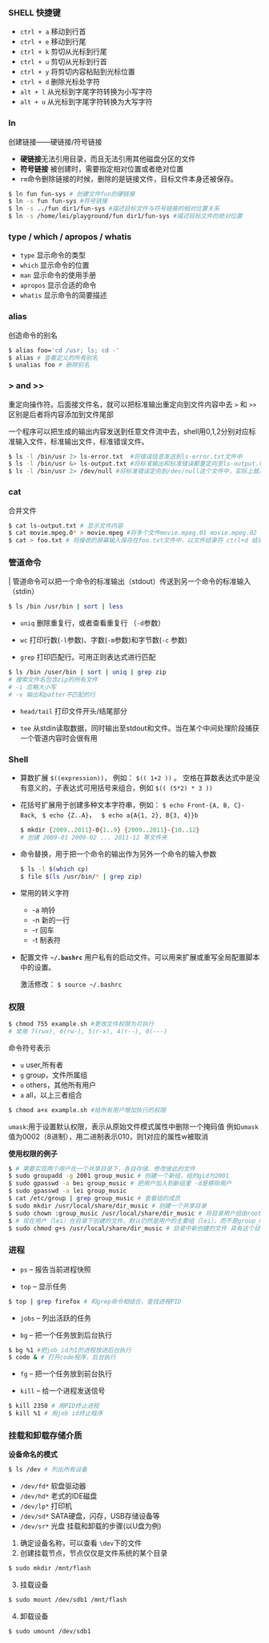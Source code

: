 ### SHELL 快捷键
- `ctrl + a` 移动到行首
- `ctrl + e` 移动到行尾
- `ctrl + k` 剪切从光标到行尾
- `ctrl + u` 剪切从光标到行首
- `ctrl + y` 将剪切内容粘贴到光标位置
- `ctrl + d` 删除光标处字符
- `alt + l`   从光标到字尾字符转换为小写字符
- `alt + u`   从光标到字尾字符转换为大写字符

### ln
创建链接——硬链接/符号链接

- **硬链接**无法引用目录，而且无法引用其他磁盘分区的文件
- **符号链接** 被创建时，需要指定相对位置或者绝对位置
- `rm`命令删除链接的时候，删除的是链接文件，目标文件本身还被保存。

```bash
$ ln fun fun-sys # 创建文件fun的硬链接
$ ln -s fun fun-sys #符号链接
$ ln -s ../fun dir1/fun-sys #描述目标文件与符号链接的相对位置关系
$ ln -s /home/lei/playground/fun dir1/fun-sys #描述目标文件的绝对位置
```

### type / which / apropos / whatis

- `type` 显示命令的类型
- `which` 显示命令的位置
- `man` 显示命令的使用手册
- `apropos` 显示合适的命令
- `whatis` 显示命令的简要描述

### alias
创造命令的别名
```bash
$ alias foo='cd /usr; ls; cd -'
$ alias # 查看定义的所有别名
$ unalias foo # 删除别名
```

### > and >>
重定向操作符。后面接文件名，就可以把标准输出重定向到文件内容中去
`>` 和 `>>` 区别是后者将内容添加到文件尾部

一个程序可以把生成的输出内容发送到任意文件流中去，shell用0,1,2分别对应标准输入文件，标准输出文件，标准错误文件。

```bash
$ ls -l /bin/usr 2> ls-error.txt  #将错误信息发送到ls-error.txt文件中
$ ls -l /bin/usr &> ls-output.txt #将标准输出和标准错误都重定向至ls-output.txt文件中
$ ls -l /bin/usr 2> /dev/null #将标准错误定向到/dev/null这个文件中，实际上就是抛弃这个错误信息,不作任何处理
```
### cat
合并文件
```bash
$ cat ls-output.txt # 显示文件内容
$ cat movie.mpeg.0* > movie.mpeg #将多个文件movie.mpeg.01 movie.mpeg.02 等重新连接到一起，生成一个新的文件 movie.mpeg
$ cat > foo.txt # 将接收的屏幕输入保存在foo.txt文件中，以文件结束符 ctrl+d 结束。
```
### 管道命令
| 管道命令可以把一个命令的标准输出（stdout）传送到另一个命令的标准输入（stdin）

```bash
$ ls /bin /usr/bin | sort | less
```
- `uniq`  删除重复行，或者查看重复行 （`-d`参数）

- `wc`  打印行数(`-l`参数)、字数(`-m`参数)和字节数(`-c` 参数)

- `grep`  打印匹配行。可用正则表达式进行匹配

```bash
$ ls /bin /user/bin | sort | uniq | grep zip
# 搜索文件名包含zip的所有文件
# -i 忽略大小写
# -v 输出和patter不匹配的行
```
- `head/tail` 打印文件开头/结尾部分

- `tee`  从stdin读取数据，同时输出至stdout和文件。当在某个中间处理阶段捕获一个管道内容时会很有用

### Shell
- 算数扩展  `$((expression))`， 例如： `$(( 1+2 ))` 。 空格在算数表达式中是没有意义的，子表达式可用括号来组合，例如  `$(( (5*2) * 3 ))`

- 花括号扩展用于创建多种文本字符串，例如： `$ echo Front-{A, B, C}-Back`,  ` $ echo {Z..A}`， ` $ echo a{A{1, 2}, B{3, 4}}b`
  ```bash
  $ mkdir {2009..2011}-0{1..9} {2009..2011}-{10..12}
  # 创建 2009-01 2009-02 ... 2011-12 等文件夹
  ```

- 命令替换，用于把一个命令的输出作为另外一个命令的输入参数
  ```bash
  $ ls -l $(which cp)
  $ file $(ls /usr/bin/* | grep zip)
  ```
  
- 常用的转义字符
  - -a 响铃
  - -n 新的一行
  - -r 回车
  - -t 制表符
  
- 配置文件 **`~/.bashrc`**
  用户私有的启动文件。可以用来扩展或重写全局配置脚本中的设置。

  激活修改： `$ source ~/.bashrc`

  

### 权限
```bash
$ chmod 755 example.sh #更改文件权限为可执行
# 常用 7(rwx), 6(rw-), 5(r-x), 4(r--), 0(---)
```

命令符号表示
- `u` user,所有者
- `g` group，文件所属组
- `o` others，其他所有用户
- `a` all，以上三者组合

```bash
$ chmod a+x example.sh #给所有用户增加执行的权限
```

`umask`:用于设置默认权限，表示从原始文件模式属性中删除一个掩码值
例如`umask`值为0002（8进制），用二进制表示010，则1对应的属性w被取消

**使用权限的例子**

```bash
$ # 需要实现两个用户在一个共享目录下，各自存储、修改彼此的文件
$ sudo groupadd -g 2001 group_music # 创建一个新组，组的gid为2001
$ sudo gpasswd -a bei group_music # 把用户加入到新组里 -d是移除用户
$ sudo gpasswd -a lei group_music
$ cat /etc/group | grep group_music # 查看组的成员
$ sudo mkdir /usr/local/share/dir_music # 创建一个共享目录
$ sudo chown :group_music /usr/local/share/dir_music # 将目录用户组由root更改为group_music
$ # 现在用户（lei）在目录下创建的文件，默认仍然是用户的主要组（lei），而不是group_music，通过设置目录的setgid来更改
$ sudo chmod g+s /usr/local/share/dir_music # 目录中新创建的文件 具有这个目录用户组(group_music)的所有权，而不是文件创建者（lei）所属用户组（lei）的所有权
```
### 进程

- `ps` – 报告当前进程快照

- `top` – 显示任务
```bash
$ top | grep firefox # 和grep命令相结合，查找进程PID
```
- `jobs` – 列出活跃的任务

- `bg` – 把一个任务放到后台执行
```bash
$ bg %1 #把job id为1的进程放进后台执行
$ code & # 打开code程序，后台执行
```
- `fg` – 把一个任务放到前台执行

- `kill` – 给一个进程发送信号
```bash
$ kill 2350 # 用PID终止进程
$ kill %1 # 用job id终止程序
```

### 挂载和卸载存储介质
**设备命名的模式**
```bash
$ ls /dev # 列出所有设备
```
- `/dev/fd*` 软盘驱动器
- `/dev/hd*` 老式的IDE磁盘
- `/dev/lp*` 打印机
- `/dev/sd*` SATA硬盘，闪存，USB存储设备等
- `/dev/sr*` 光盘
挂载和卸载的步骤(以U盘为例)
1. 确定设备名称，可以查看 `\dev`下的文件
2. 创建挂载节点，节点仅仅是文件系统的某个目录
```bash
$ sudo mkdir /mnt/flash
```
3. 挂载设备
```bash
$ sudo mount /dev/sdb1 /mnt/flash
```
4. 卸载设备
```bash
$ sudo umount /dev/sdb1
```



